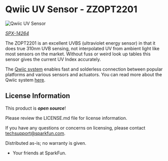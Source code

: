 Qwiic UV Sensor - ZZOPT2201
========================================

![Qwiic UV Sensor](https://cdn.sparkfun.com//assets/parts/1/2/2/1/5/Qwiic_UV_Sensor_-_ZOPT2201_01.jpg)

[*SPX-14264*](https://www.sparkfun.com/products/14264)

The ZOPT2201 is an excellent UVBS (ultraviolet energy sensor) in that it does true 310nm UVB sensing, not interpolated UV from ambient light like most sensors on the market. Without fuss or weird look up tables this sensor gives the current UV Index accurately.

The [Qwiic system](http://www.sparkfun.com/qwiic) enables fast and solderless connection between popular platforms and various sensors and actuators. You can read more about the Qwiic system [here](http://www.sparkfun.com/qwiic). 

License Information
-------------------

This product is _**open source**_!

Please review the LICENSE.md file for license information.

If you have any questions or concerns on licensing, please contact techsupport@sparkfun.com.

Distributed as-is; no warranty is given.

- Your friends at SparkFun.

_<COLLABORATION CREDIT>_
